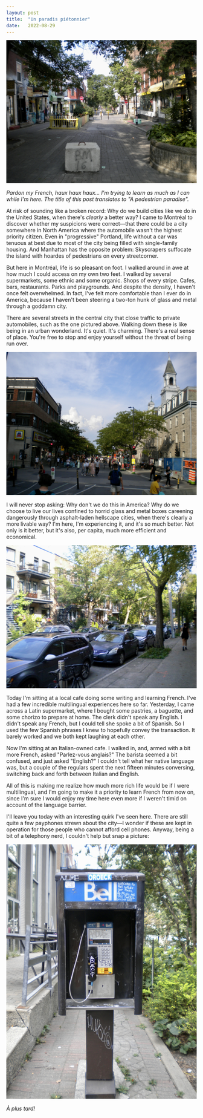 ```yaml
---
layout: post
title:  "Un paradis piétonnier"
date:   2022-08-29
---
```


![Off Mont-Royal](/images/off-mont-royal-pedestrian-street.jpg)

_Pardon my French, haux haux haux... I'm trying to learn as much as I can
while I'm here. The title of this post translates to "A pedestrian
paradise"._

At risk of sounding like a broken record: Why do we build cities like we
do in the United States, when there's _clearly_ a better way? I came to
Montréal to discover whether my suspicions were correct—that there could
be a city somewhere in North America where the automobile wasn't the
highest priority citizen. Even in "progressive" Portland, life without
a car was tenuous at best due to most of the city being filled with
single-family housing. And Manhattan has the opposite problem: Skyscrapers
suffocate the island with hoardes of pedestrians on every streetcorner.

But here in Montréal, life is so pleasant on foot. I walked around in awe
at how much I could access on my own two feet. I walked by several
supermarkets, some ethnic and some organic. Shops of every stripe. Cafes,
bars, restaurants. Parks and playgrounds. And despite the density,
I haven't once felt overwhelmed. In fact, I've felt more comfortable than
I ever do in America, because I haven't been steering a two-ton hunk of
glass and metal through a goddamn city.

There are several streets in the central city that close traffic to
private automobiles, such as the one pictured above. Walking down these is
like being in an urban wonderland. It's quiet. It's charming. There's
a real sense of place. You're free to stop and enjoy yourself without the
threat of being run over.

![Mont-Royal Avenue](/images/mont-royal.jpg)

I will never stop asking: Why don't we do this in America? Why do we
choose to live our lives confined to horrid glass and metal boxes
careening dangerously through asphalt-laden hellscape cities, when there's
clearly a more livable way? I'm here, I'm experiencing it, and it's so
much better. Not only is it better, but it's also, per capita, much more
efficient and economical.

![Residential street](/images/montreal-residential-street.jpg)

Today I'm sitting at a local cafe doing some writing and learning French.
I've had a few incredible multilingual experiences here so far. Yesterday,
I came across a Latin supermarket, where I bought some pastries,
a baguette, and some chorizo to prepare at home. The clerk didn't speak
any English. I didn't speak any French, but I could tell she spoke a bit
of Spanish. So I used the few Spanish phrases I knew to hopefully convey
the transaction. It barely worked and we both kept laughing at each other.

Now I'm sitting at an Italian-owned cafe. I walked in, and, armed with
a bit more French, asked "Parlez-vous anglais?" The barista seemed a bit
confused, and just asked "English?" I couldn't tell what her native
language was, but a couple of the regulars spent the next fifteen minutes
conversing, switching back and forth between Italian and English.

All of this is making me realize how much more rich life would be if
I were multilingual, and I'm going to make it a priority to learn French
from now on, since I'm sure I would enjoy my time here even more if
I weren't timid on account of the language barrier.

I'll leave you today with an interesting quirk I've seen here. There are
still quite a few payphones strewn about the city—I wonder if these are
kept in operation for those people who cannot afford cell phones. Anyway,
being a bit of a telephony nerd, I couldn't help but snap a picture:

![Montréal pay phone](/images/montreal-phone-booth.jpg)

_À plus tard!_
